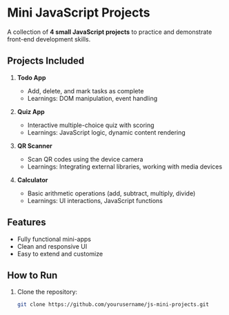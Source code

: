 # Mini JavaScript Projects

A collection of **4 small JavaScript projects** to practice and demonstrate front-end development skills.

## Projects Included

1. **Todo App**
   - Add, delete, and mark tasks as complete
   - Learnings: DOM manipulation, event handling

2. **Quiz App**
   - Interactive multiple-choice quiz with scoring
   - Learnings: JavaScript logic, dynamic content rendering

3. **QR Scanner**
   - Scan QR codes using the device camera
   - Learnings: Integrating external libraries, working with media devices

4. **Calculator**
   - Basic arithmetic operations (add, subtract, multiply, divide)
   - Learnings: UI interactions, JavaScript functions

## Features
- Fully functional mini-apps
- Clean and responsive UI
- Easy to extend and customize

## How to Run
1. Clone the repository:
   ```bash
   git clone https://github.com/yourusername/js-mini-projects.git
